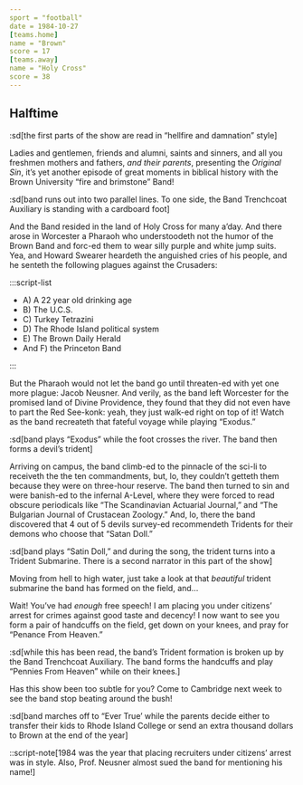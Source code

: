 ```yaml
---
sport = "football"
date = 1984-10-27
[teams.home]
name = "Brown"
score = 17
[teams.away]
name = "Holy Cross"
score = 38
---
```


## Halftime

:sd[the first parts of the show are read in “hellfire and damnation” style]

Ladies and gentlemen, friends and alumni, saints and sinners, and all you freshmen mothers and fathers, _and their parents_, presenting the _Original Sin_, it’s yet another episode of great moments in biblical history with the Brown University “fire and brimstone” Band!

:sd[band runs out into two parallel lines. To one side, the Band Trenchcoat Auxiliary is standing with a cardboard foot]

And the Band resided in the land of Holy Cross for many a’day. And there arose in Worcester a Pharaoh who understoodeth not the humor of the Brown Band and forc-ed them to wear silly purple and white jump suits. Yea, and Howard Swearer heardeth the anguished cries of his people, and he senteth the following plagues against the Crusaders:

:::script-list

- A) A 22 year old drinking age
- B) The U.C.S.
- C) Turkey Tetrazini
- D) The Rhode Island political system
- E) The Brown Daily Herald
- And F) the Princeton Band

:::

But the Pharaoh would not let the band go until threaten-ed with yet one more plague: Jacob Neusner. And verily, as the band left Worcester for the promised land of Divine Providence, they found that they did not even have to part the Red See-konk: yeah, they just walk-ed right on top of it! Watch as the band recreateth that fateful voyage while playing “Exodus.”

:sd[band plays “Exodus” while the foot crosses the river. The band then forms a devil’s trident]

Arriving on campus, the band climb-ed to the pinnacle of the sci-li to receiveth the the ten commandments, but, lo, they couldn’t getteth them because they were on three-hour reserve. The band then turned to sin and were banish-ed to the infernal A-Level, where they were forced to read obscure periodicals like “The Scandinavian Actuarial Journal,” and “The Bulgarian Journal of Crustacean Zoology.” And, lo, there the band discovered that 4 out of 5 devils survey-ed recommendeth Tridents for their demons who choose that “Satan Doll.”

:sd[band plays “Satin Doll,” and during the song, the trident turns into a Trident Submarine. There is a second narrator in this part of the show]

Moving from hell to high water, just take a look at that _beautiful_ trident submarine the band has formed on the field, and...

Wait! You’ve had _enough_ free speech! I am placing you under citizens’ arrest for crimes against good taste and decency! I now want to see you form a pair of handcuffs on the field, get down on your knees, and pray for “Penance From Heaven.”

:sd[while this has been read, the band’s Trident formation is broken up by the Band Trenchcoat Auxiliary. The band forms the handcuffs and play “Pennies From Heaven” while on their knees.]

Has this show been too subtle for you? Come to Cambridge next week to see the band stop beating around the bush!

:sd[band marches off to “Ever True’ while the parents decide either to transfer their kids to Rhode Island College or send an extra thousand dollars to Brown at the end of the year]

::script-note[1984 was the year that placing recruiters under citizens’ arrest was in style. Also, Prof. Neusner almost sued the band for mentioning his name!]
